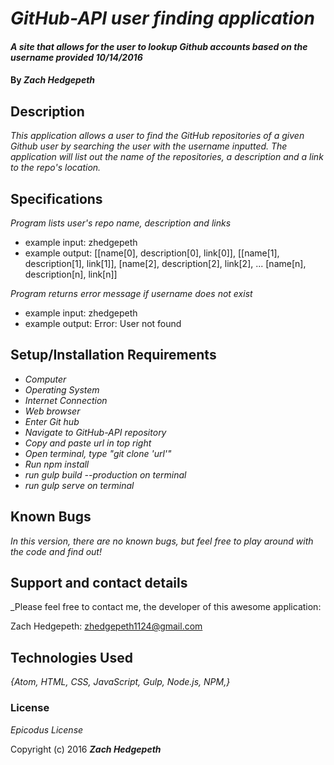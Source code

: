 # _GitHub-API user finding application_

#### _A site that allows for the user to lookup Github accounts based on the username provided 10/14/2016_

#### By _**Zach Hedgepeth**_

## Description

_This application allows a user to find the GitHub repositories of a given Github user by searching the user with the username inputted. The application will list out the name of the repositories, a description and a link to the repo's location._

## Specifications

_Program lists user's repo name, description and links_
  * example input: zhedgepeth
  * example output: [[name[0], description[0], link[0]], [[name[1], description[1], link[1]], [name[2], description[2], link[2], ... [name[n], description[n], link[n]]

_Program returns error message if username does not exist_
  * example input: zhedgepeth
  * example output: Error: User not found


## Setup/Installation Requirements

  * _Computer_
  * _Operating System_
  * _Internet Connection_
  * _Web browser_
  * _Enter Git hub_
  * _Navigate to GitHub-API repository_
  * _Copy and paste url in top right_
  * _Open terminal, type "git clone 'url'"_
  * _Run npm install_
  * _run gulp build --production on terminal_
  * _run gulp serve on terminal_

## Known Bugs

  _In this version, there are no known bugs, but feel free to play around with the code and find out!_

## Support and contact details

  _Please feel free to contact me, the developer of this awesome application:

  Zach Hedgepeth: zhedgepeth1124@gmail.com

  ## Technologies Used

  _{Atom, HTML, CSS, JavaScript, Gulp, Node.js, NPM,}_

  ### License

  *Epicodus License*

  Copyright (c) 2016 **_Zach Hedgepeth_**
